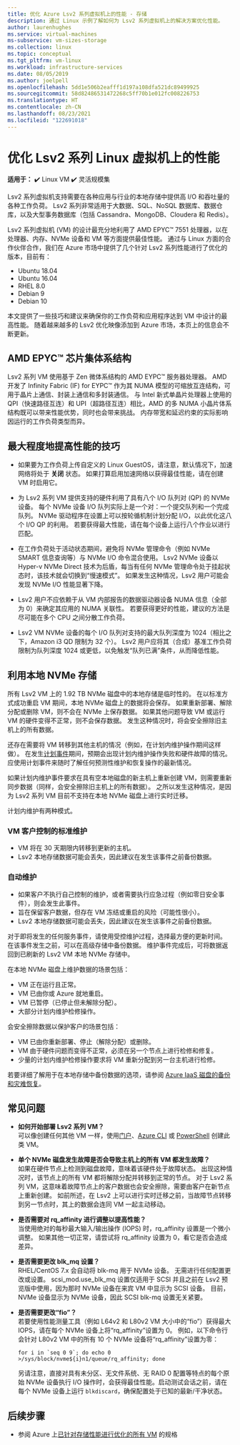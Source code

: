 ```yaml
---
title: 优化 Azure Lsv2 系列虚拟机上的性能 - 存储
description: 通过 Linux 示例了解如何为 Lsv2 系列虚拟机上的解决方案优化性能。
author: laurenhughes
ms.service: virtual-machines
ms-subservice: vm-sizes-storage
ms.collection: linux
ms.topic: conceptual
ms.tgt_pltfrm: vm-linux
ms.workload: infrastructure-services
ms.date: 08/05/2019
ms.author: joelpell
ms.openlocfilehash: 5dd1e506b2eafff1d197a108dfa521dc89499925
ms.sourcegitcommit: 58d82486531472268c5ff70b1e012fc008226753
ms.translationtype: HT
ms.contentlocale: zh-CN
ms.lasthandoff: 08/23/2021
ms.locfileid: "122691018"
---
```

# <a name="optimize-performance-on-the-lsv2-series-linux-virtual-machines"></a>优化 Lsv2 系列 Linux 虚拟机上的性能

**适用于：** :heavy_check_mark: Linux VM :heavy_check_mark: 灵活规模集 

Lsv2 系列虚拟机支持需要在各种应用与行业的本地存储中提供高 I/O 和吞吐量的各种工作负荷。  Lsv2 系列非常适用于大数据、SQL、NoSQL 数据库、数据仓库，以及大型事务数据库（包括 Cassandra、MongoDB、Cloudera 和 Redis）。

Lsv2 系列虚拟机 (VM) 的设计最充分地利用了 AMD EPYC™ 7551 处理器，以在处理器、内存、NVMe 设备和 VM 等方面提供最佳性能。 通过与 Linux 方面的合作伙伴合作，我们在 Azure 市场中提供了几个针对 Lsv2 系列性能进行了优化的版本，目前有：

- Ubuntu 18.04
- Ubuntu 16.04
- RHEL 8.0
- Debian 9
- Debian 10

本文提供了一些技巧和建议来确保你的工作负荷和应用程序达到 VM 中设计的最高性能。 随着越来越多的 Lsv2 优化映像添加到 Azure 市场，本页上的信息会不断更新。

## <a name="amd-epyc-chipset-architecture"></a>AMD EPYC™ 芯片集体系结构

Lsv2 系列 VM 使用基于 Zen 微体系结构的 AMD EYPC™ 服务器处理器。 AMD 开发了 Infinity Fabric (IF) for EYPC™ 作为其 NUMA 模型的可缩放互连结构，可用于晶片上通信、封装上通信和多封装通信。 与 Intel 新式单晶片处理器上使用的 QPI（快速路径互连）和 UPI（超路径互连）相比，AMD 的多 NUMA 小晶片体系结构既可以带来性能优势，同时也会带来挑战。 内存带宽和延迟约束的实际影响因运行的工作负荷类型而异。

## <a name="tips-to-maximize-performance"></a>最大程度地提高性能的技巧

* 如果要为工作负荷上传自定义的 Linux GuestOS，请注意，默认情况下，加速网络将处于 **关闭** 状态。 如果打算启用加速网络以获得最佳性能，请在创建 VM 时启用它。

* 为 Lsv2 系列 VM 提供支持的硬件利用了具有八个 I/O 队列对 (QP) 的 NVMe 设备。 每个 NVMe 设备 I/O 队列实际上是一个对：一个提交队列和一个完成队列。 NVMe 驱动程序在设置上可以按轮循机制计划分配 I/O，以此优化这八个 I/O QP 的利用。 若要获得最大性能，请在每个设备上运行八个作业以进行匹配。

* 在工作负荷处于活动状态期间，避免将 NVMe 管理命令（例如 NVMe SMART 信息查询等）与 NVMe I/O 命令混合使用。 Lsv2 NVMe 设备以 Hyper-v NVMe Direct 技术为后盾，每当有任何 NVMe 管理命令处于挂起状态时，该技术就会切换到“慢速模式”。 如果发生这种情况，Lsv2 用户可能会发现 NVMe I/O 性能显著下降。

* Lsv2 用户不应依赖于从 VM 内部报告的数据驱动器设备 NUMA 信息（全部为 0）来确定其应用的 NUMA 关联性。 若要获得更好的性能，建议的方法是尽可能在多个 CPU 之间分散工作负荷。

* Lsv2 VM NVMe 设备的每个 I/O 队列对支持的最大队列深度为 1024（相比之下，Amazon i3 QD 限制为 32 个）。 Lsv2 用户应将其（合成）基准工作负荷限制为队列深度 1024 或更低，以免触发“队列已满”条件，从而降低性能。

## <a name="utilizing-local-nvme-storage"></a>利用本地 NVMe 存储

所有 Lsv2 VM 上的 1.92 TB NVMe 磁盘中的本地存储是临时性的。 在以标准方式成功重启 VM 期间，本地 NVMe 磁盘上的数据将会保存。 如果重新部署、解除分配或删除 VM，则不会在 NVMe 上保存数据。 如果其他问题导致 VM 或运行 VM 的硬件变得不正常，则不会保存数据。 发生这种情况时，将会安全擦除旧主机上的所有数据。

还存在需要将 VM 转移到其他主机的情况（例如，在计划内维护操作期间这样做）。 在发生[计划事件](scheduled-events.md)期间，预期会出现计划内维护操作失败和硬件故障的情况。 应使用计划事件来随时了解任何预测性维护和恢复操作的最新情况。

如果计划内维护事件要求在具有空本地磁盘的新主机上重新创建 VM，则需要重新同步数据（同样，会安全擦除旧主机上的所有数据）。 之所以发生这种情况，是因为 Lsv2 系列 VM 目前不支持在本地 NVMe 磁盘上进行实时迁移。

计划内维护有两种模式。

### <a name="standard-vm-customer-controlled-maintenance"></a>VM 客户控制的标准维护

- VM 将在 30 天期限内转移到更新的主机。
- Lsv2 本地存储数据可能会丢失，因此建议在发生该事件之前备份数据。

### <a name="automatic-maintenance"></a>自动维护

- 如果客户不执行自己控制的维护，或者需要执行应急过程（例如零日安全事件），则会发生此事件。
- 旨在保留客户数据，但存在 VM 冻结或重启的风险（可能性很小）。
- Lsv2 本地存储数据可能会丢失，因此建议在发生该事件之前备份数据。

对于即将发生的任何服务事件，请使用受控维护过程，选择最方便的更新时间。 在该事件发生之前，可以在高级存储中备份数据。 维护事件完成后，可将数据返回到已刷新的 Lsv2 VM 本地 NVMe 存储中。

在本地 NVMe 磁盘上维护数据的场景包括：

- VM 正在运行且正常。
- VM 已由你或 Azure 就地重启。
- VM 已暂停（已停止但未解除分配）。
- 大部分计划内维护检修操作。

会安全擦除数据以保护客户的场景包括：

- VM 已由你重新部署、停止（解除分配）或删除。
- VM 由于硬件问题而变得不正常，必须在另一个节点上进行检修和修复。
- 少量的计划内维护检修操作要求将 VM 重新分配到另一台主机进行检修。

若要详细了解用于在本地存储中备份数据的选项，请参阅 [Azure IaaS 磁盘的备份和灾难恢复](../backup-and-disaster-recovery-for-azure-iaas-disks.md)。

## <a name="frequently-asked-questions"></a>常见问题

* **如何开始部署 Lsv2 系列 VM？**  
   可以像创建任何其他 VM 一样，使用[门户](quick-create-portal.md)、[Azure CLI](quick-create-cli.md) 或 [PowerShell](quick-create-powershell.md) 创建此类 VM。

* **单个 NVMe 磁盘发生故障是否会导致主机上的所有 VM 都发生故障？**  
   如果在硬件节点上检测到磁盘故障，意味着该硬件处于故障状态。 出现这种情况时，该节点上的所有 VM 都将解除分配并转移到正常的节点。 对于 Lsv2 系列 VM，这意味着故障节点上的客户数据也会安全擦除，需要由客户在新节点上重新创建。 如前所述，在 Lsv2 上可以进行实时迁移之前，当故障节点转移到另一节点时，其上的数据会连同 VM 一起主动移动。

* **是否需要对 rq_affinity 进行调整以提高性能？**  
   当使用绝对的每秒最大输入/输出操作 (IOPS) 时，rq_affinity 设置是一个微小调整。 如果其他一切正常，请尝试将 rq_affinity 设置为 0，看它是否会造成差异。

* **是否需要更改 blk_mq 设置？**  
   RHEL/CentOS 7.x 会自动将 blk-mq 用于 NVMe 设备。 无需进行任何配置更改或设置。 scsi_mod.use_blk_mq 设置仅适用于 SCSI 并且之前在 Lsv2 预览版中使用，因为那时 NVMe 设备在来宾 VM 中显示为 SCSI 设备。 目前，NVMe 设备显示为 NVMe 设备，因此 SCSI blk-mq 设置无关紧要。

* **是否需要更改“fio”？**  
   若要使用性能测量工具（例如 L64v2 和 L80v2 VM 大小中的“fio”）获得最大 IOPS，请在每个 NVMe 设备上将“rq_affinity”设置为 0。  例如，以下命令行会针对 L80v2 VM 中的所有 10 个 NVMe 设备将“rq_affinity”设置为零：

   ```console
   for i in `seq 0 9`; do echo 0 >/sys/block/nvme${i}n1/queue/rq_affinity; done
   ```

   另请注意，直接对具有未分区、无文件系统、无 RAID 0 配置等特点的每个原始 NVMe 设备执行 I/O 操作时，会获得最佳性能。启动测试会话之前，请在每个 NVMe 设备上运行 `blkdiscard`，确保配置处于已知的最新/干净状态。
   
## <a name="next-steps"></a>后续步骤

* 参阅 Azure 上[已针对存储性能进行优化的所有 VM](../sizes-storage.md) 的规格
